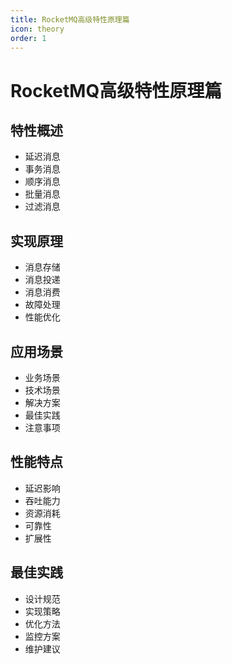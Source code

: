 ```yaml
---
title: RocketMQ高级特性原理篇
icon: theory
order: 1
---
```


# RocketMQ高级特性原理篇

## 特性概述
- 延迟消息
- 事务消息
- 顺序消息
- 批量消息
- 过滤消息

## 实现原理
- 消息存储
- 消息投递
- 消息消费
- 故障处理
- 性能优化

## 应用场景
- 业务场景
- 技术场景
- 解决方案
- 最佳实践
- 注意事项

## 性能特点
- 延迟影响
- 吞吐能力
- 资源消耗
- 可靠性
- 扩展性

## 最佳实践
- 设计规范
- 实现策略
- 优化方法
- 监控方案
- 维护建议

